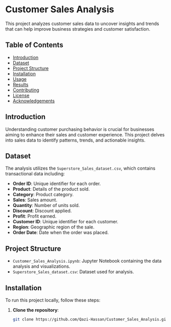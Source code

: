 # Customer Sales Analysis

This project analyzes customer sales data to uncover insights and trends that can help improve business strategies and customer satisfaction.

## Table of Contents

- [Introduction](#introduction)
- [Dataset](#dataset)
- [Project Structure](#project-structure)
- [Installation](#installation)
- [Usage](#usage)
- [Results](#results)
- [Contributing](#contributing)
- [License](#license)
- [Acknowledgements](#acknowledgements)

## Introduction

Understanding customer purchasing behavior is crucial for businesses aiming to enhance their sales and customer experience. This project delves into sales data to identify patterns, trends, and actionable insights.

## Dataset

The analysis utilizes the `Superstore_Sales_dataset.csv`, which contains transactional data including:

- **Order ID**: Unique identifier for each order.
- **Product**: Details of the product sold.
- **Category**: Product category.
- **Sales**: Sales amount.
- **Quantity**: Number of units sold.
- **Discount**: Discount applied.
- **Profit**: Profit earned.
- **Customer ID**: Unique identifier for each customer.
- **Region**: Geographic region of the sale.
- **Order Date**: Date when the order was placed.

## Project Structure

- `Customer_Sales_Analysis.ipynb`: Jupyter Notebook containing the data analysis and visualizations.
- `Superstore_Sales_dataset.csv`: Dataset used for analysis.

## Installation

To run this project locally, follow these steps:

1. **Clone the repository**:

   ```bash
   git clone https://github.com/Qazi-Hassan/Customer_Sales_Analysis.git
